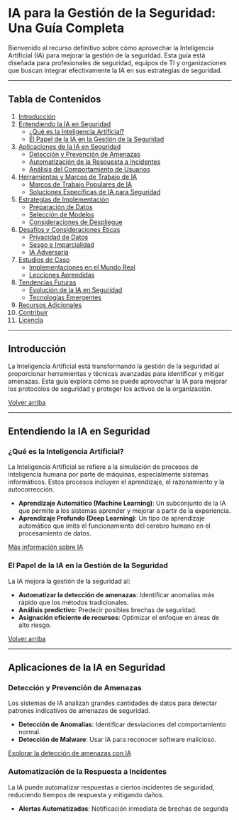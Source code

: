 # IA para la Gestión de la Seguridad: Una Guía Completa

Bienvenido al recurso definitivo sobre cómo aprovechar la Inteligencia Artificial (IA) para mejorar la gestión de la seguridad. Esta guía está diseñada para profesionales de seguridad, equipos de TI y organizaciones que buscan integrar efectivamente la IA en sus estrategias de seguridad.

---

## Tabla de Contenidos

1. [Introducción](#introducción)
2. [Entendiendo la IA en Seguridad](#entendiendo-la-ia-en-seguridad)
   - [¿Qué es la Inteligencia Artificial?](#qué-es-la-inteligencia-artificial)
   - [El Papel de la IA en la Gestión de la Seguridad](#el-papel-de-la-ia-en-la-gestión-de-la-seguridad)
3. [Aplicaciones de la IA en Seguridad](#aplicaciones-de-la-ia-en-seguridad)
   - [Detección y Prevención de Amenazas](#detección-y-prevención-de-amenazas)
   - [Automatización de la Respuesta a Incidentes](#automatización-de-la-respuesta-a-incidentes)
   - [Análisis del Comportamiento de Usuarios](#análisis-del-comportamiento-de-usuarios)
4. [Herramientas y Marcos de Trabajo de IA](#herramientas-y-marcos-de-trabajo-de-ia)
   - [Marcos de Trabajo Populares de IA](#marcos-de-trabajo-populares-de-ia)
   - [Soluciones Específicas de IA para Seguridad](#soluciones-específicas-de-ia-para-seguridad)
5. [Estrategias de Implementación](#estrategias-de-implementación)
   - [Preparación de Datos](#preparación-de-datos)
   - [Selección de Modelos](#selección-de-modelos)
   - [Consideraciones de Despliegue](#consideraciones-de-despliegue)
6. [Desafíos y Consideraciones Éticas](#desafíos-y-consideraciones-éticas)
   - [Privacidad de Datos](#privacidad-de-datos)
   - [Sesgo e Imparcialidad](#sesgo-e-imparcialidad)
   - [IA Adversaria](#ia-adversaria)
7. [Estudios de Caso](#estudios-de-caso)
   - [Implementaciones en el Mundo Real](#implementaciones-en-el-mundo-real)
   - [Lecciones Aprendidas](#lecciones-aprendidas)
8. [Tendencias Futuras](#tendencias-futuras)
   - [Evolución de la IA en Seguridad](#evolución-de-la-ia-en-seguridad)
   - [Tecnologías Emergentes](#tecnologías-emergentes)
9. [Recursos Adicionales](#recursos-adicionales)
10. [Contribuir](#contribuir)
11. [Licencia](#licencia)

---

## Introducción

La Inteligencia Artificial está transformando la gestión de la seguridad al proporcionar herramientas y técnicas avanzadas para identificar y mitigar amenazas. Esta guía explora cómo se puede aprovechar la IA para mejorar los protocolos de seguridad y proteger los activos de la organización.

[Volver arriba](#ia-para-la-gestión-de-la-seguridad-una-guía-completa)

---

## Entendiendo la IA en Seguridad

### ¿Qué es la Inteligencia Artificial?

La Inteligencia Artificial se refiere a la simulación de procesos de inteligencia humana por parte de máquinas, especialmente sistemas informáticos. Estos procesos incluyen el aprendizaje, el razonamiento y la autocorrección.

- **Aprendizaje Automático (Machine Learning)**: Un subconjunto de la IA que permite a los sistemas aprender y mejorar a partir de la experiencia.
- **Aprendizaje Profundo (Deep Learning)**: Un tipo de aprendizaje automático que imita el funcionamiento del cerebro humano en el procesamiento de datos.

[Más información sobre IA](https://www.ibm.com/es-es/cloud/learn/what-is-artificial-intelligence)

### El Papel de la IA en la Gestión de la Seguridad

La IA mejora la gestión de la seguridad al:

- **Automatizar la detección de amenazas**: Identificar anomalías más rápido que los métodos tradicionales.
- **Análisis predictivo**: Predecir posibles brechas de seguridad.
- **Asignación eficiente de recursos**: Optimizar el enfoque en áreas de alto riesgo.

[Volver arriba](#ia-para-la-gestión-de-la-seguridad-una-guía-completa)

---

## Aplicaciones de la IA en Seguridad

### Detección y Prevención de Amenazas

Los sistemas de IA analizan grandes cantidades de datos para detectar patrones indicativos de amenazas de seguridad.

- **Detección de Anomalías**: Identificar desviaciones del comportamiento normal.
- **Detección de Malware**: Usar IA para reconocer software malicioso.

[Explorar la detección de amenazas con IA](https://www.csoonline.com/article/3387099/how-ai-is-changing-cybersecurity.html)

### Automatización de la Respuesta a Incidentes

La IA puede automatizar respuestas a ciertos incidentes de seguridad, reduciendo tiempos de respuesta y mitigando daños.

- **Alertas Automatizadas**: Notificación inmediata de brechas de segurida


